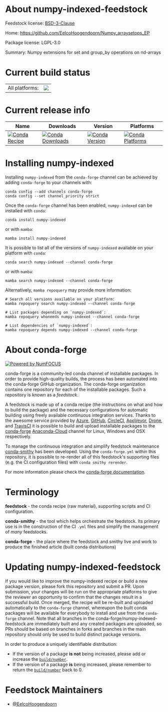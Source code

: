 About numpy-indexed-feedstock
=============================

Feedstock license: [BSD-3-Clause](https://github.com/conda-forge/numpy-indexed-feedstock/blob/main/LICENSE.txt)

Home: https://github.com/EelcoHoogendoorn/Numpy_arraysetops_EP

Package license: LGPL-3.0

Summary: Numpy extensions for set and group_by operations on nd-arrays

Current build status
====================


<table><tr><td>All platforms:</td>
    <td>
      <a href="https://dev.azure.com/conda-forge/feedstock-builds/_build/latest?definitionId=5647&branchName=main">
        <img src="https://dev.azure.com/conda-forge/feedstock-builds/_apis/build/status/numpy-indexed-feedstock?branchName=main">
      </a>
    </td>
  </tr>
</table>

Current release info
====================

| Name | Downloads | Version | Platforms |
| --- | --- | --- | --- |
| [![Conda Recipe](https://img.shields.io/badge/recipe-numpy--indexed-green.svg)](https://anaconda.org/conda-forge/numpy-indexed) | [![Conda Downloads](https://img.shields.io/conda/dn/conda-forge/numpy-indexed.svg)](https://anaconda.org/conda-forge/numpy-indexed) | [![Conda Version](https://img.shields.io/conda/vn/conda-forge/numpy-indexed.svg)](https://anaconda.org/conda-forge/numpy-indexed) | [![Conda Platforms](https://img.shields.io/conda/pn/conda-forge/numpy-indexed.svg)](https://anaconda.org/conda-forge/numpy-indexed) |

Installing numpy-indexed
========================

Installing `numpy-indexed` from the `conda-forge` channel can be achieved by adding `conda-forge` to your channels with:

```
conda config --add channels conda-forge
conda config --set channel_priority strict
```

Once the `conda-forge` channel has been enabled, `numpy-indexed` can be installed with `conda`:

```
conda install numpy-indexed
```

or with `mamba`:

```
mamba install numpy-indexed
```

It is possible to list all of the versions of `numpy-indexed` available on your platform with `conda`:

```
conda search numpy-indexed --channel conda-forge
```

or with `mamba`:

```
mamba search numpy-indexed --channel conda-forge
```

Alternatively, `mamba repoquery` may provide more information:

```
# Search all versions available on your platform:
mamba repoquery search numpy-indexed --channel conda-forge

# List packages depending on `numpy-indexed`:
mamba repoquery whoneeds numpy-indexed --channel conda-forge

# List dependencies of `numpy-indexed`:
mamba repoquery depends numpy-indexed --channel conda-forge
```


About conda-forge
=================

[![Powered by
NumFOCUS](https://img.shields.io/badge/powered%20by-NumFOCUS-orange.svg?style=flat&colorA=E1523D&colorB=007D8A)](https://numfocus.org)

conda-forge is a community-led conda channel of installable packages.
In order to provide high-quality builds, the process has been automated into the
conda-forge GitHub organization. The conda-forge organization contains one repository
for each of the installable packages. Such a repository is known as a *feedstock*.

A feedstock is made up of a conda recipe (the instructions on what and how to build
the package) and the necessary configurations for automatic building using freely
available continuous integration services. Thanks to the awesome service provided by
[Azure](https://azure.microsoft.com/en-us/services/devops/), [GitHub](https://github.com/),
[CircleCI](https://circleci.com/), [AppVeyor](https://www.appveyor.com/),
[Drone](https://cloud.drone.io/welcome), and [TravisCI](https://travis-ci.com/)
it is possible to build and upload installable packages to the
[conda-forge](https://anaconda.org/conda-forge) [Anaconda-Cloud](https://anaconda.org/)
channel for Linux, Windows and OSX respectively.

To manage the continuous integration and simplify feedstock maintenance
[conda-smithy](https://github.com/conda-forge/conda-smithy) has been developed.
Using the ``conda-forge.yml`` within this repository, it is possible to re-render all of
this feedstock's supporting files (e.g. the CI configuration files) with ``conda smithy rerender``.

For more information please check the [conda-forge documentation](https://conda-forge.org/docs/).

Terminology
===========

**feedstock** - the conda recipe (raw material), supporting scripts and CI configuration.

**conda-smithy** - the tool which helps orchestrate the feedstock.
                   Its primary use is in the construction of the CI ``.yml`` files
                   and simplify the management of *many* feedstocks.

**conda-forge** - the place where the feedstock and smithy live and work to
                  produce the finished article (built conda distributions)


Updating numpy-indexed-feedstock
================================

If you would like to improve the numpy-indexed recipe or build a new
package version, please fork this repository and submit a PR. Upon submission,
your changes will be run on the appropriate platforms to give the reviewer an
opportunity to confirm that the changes result in a successful build. Once
merged, the recipe will be re-built and uploaded automatically to the
`conda-forge` channel, whereupon the built conda packages will be available for
everybody to install and use from the `conda-forge` channel.
Note that all branches in the conda-forge/numpy-indexed-feedstock are
immediately built and any created packages are uploaded, so PRs should be based
on branches in forks and branches in the main repository should only be used to
build distinct package versions.

In order to produce a uniquely identifiable distribution:
 * If the version of a package **is not** being increased, please add or increase
   the [``build/number``](https://docs.conda.io/projects/conda-build/en/latest/resources/define-metadata.html#build-number-and-string).
 * If the version of a package **is** being increased, please remember to return
   the [``build/number``](https://docs.conda.io/projects/conda-build/en/latest/resources/define-metadata.html#build-number-and-string)
   back to 0.

Feedstock Maintainers
=====================

* [@EelcoHoogendoorn](https://github.com/EelcoHoogendoorn/)

